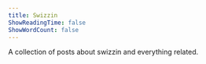 ```yaml
---
title: Swizzin
ShowReadingTime: false
ShowWordCount: false
---
```


A collection of posts about swizzin and everything related.
